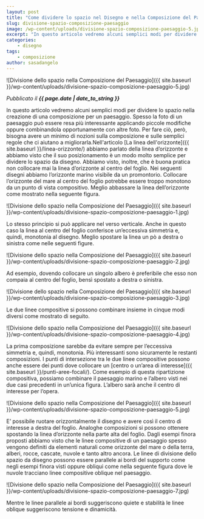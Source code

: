 ```yaml
---
layout: post
title: "Come dividere lo spazio nel Disegno e nella Composizione del Paesaggio"
slug: divisione-spazio-composizione-paesaggio
image: /wp-content/uploads/divisione-spazio-composizione-paesaggio-5.jpg
excerpt: "In questo articolo vedremo alcuni semplici modi per dividere lo spazio nella creazione di una composizione per un paesaggio. Spesso la foto di un"
categories:
    - disegno
tags:
    - composizione
author: sasadangelo
---
```


![Divisione dello spazio nella Composizione del Paesaggio]({{ site.baseurl }}/wp-content/uploads/divisione-spazio-composizione-paesaggio-5.jpg)

_Pubblicato il **{{ page.date | date_to_string }}**_

In questo articolo vedremo alcuni semplici modi per dividere lo spazio nella creazione di una composizione per un paesaggio. Spesso la foto di un paesaggio può essere resa più interessante applicando piccole modifiche oppure combinandola opportunamente con altre foto. Per fare ciò, però, bisogna avere un minimo di nozioni sulla composizione e sulle semplici regole che ci aiutano a migliorarla.Nell'articolo [La linea dell'orizzonte]({{ site.baseurl }}/linea-orizzonte/) abbiamo parlato della linea d’orizzonte e abbiamo visto che il suo posizionamento è un modo molto semplice per dividere lo spazio da disegno. Abbiamo visto, inoltre, che è buona pratica non collocare mai la linea d’orizzonte al centro del foglio. Nei seguenti disegni abbiamo l’orizzonte marino visibile da un promontorio. Collocare l’orizzonte del mare al centro del foglio potrebbe essere troppo monotono da un punto di vista compositivo. Meglio abbassare la linea dell’orizzonte come mostrato nella seguente figura.

![Divisione dello spazio nella Composizione del Paesaggio]({{ site.baseurl }}/wp-content/uploads/divisione-spazio-composizione-paesaggio-1.jpg)

Lo stesso principio si può applicare nel verso verticale. Anche in questo caso la linea al centro del foglio conferisce un’eccessiva simmetria e, quindi, monotonia al disegno. Meglio spostare la linea un pò a destra o sinistra come nelle seguenti figure.

![Divisione dello spazio nella Composizione del Paesaggio]({{ site.baseurl }}/wp-content/uploads/divisione-spazio-composizione-paesaggio-2.jpg)

Ad esempio, dovendo collocare un singolo albero è preferibile che esso non compaia al centro del foglio, bensì spostato a destra o sinistra.

![Divisione dello spazio nella Composizione del Paesaggio]({{ site.baseurl }}/wp-content/uploads/divisione-spazio-composizione-paesaggio-3.jpg)

Le due linee compositive si possono combinare insieme in cinque modi diversi come mostrato di seguito.

![Divisione dello spazio nella Composizione del Paesaggio]({{ site.baseurl }}/wp-content/uploads/divisione-spazio-composizione-paesaggio-4.jpg)

La prima composizione sarebbe da evitare sempre per l’eccessiva simmetria e, quindi, monotonia. Più interessanti sono sicuramente le restanti composizioni. I punti di intersezione tra le due linee compositive possono anche essere dei punti dove collocare un [centro o un’area di interesse]({{ site.baseurl }}/punti-aree-focali/). Come esempio di questa ripartizione compositiva, possiamo combinare il paesaggio marino e l’albero visti nei due casi precedenti in un’unica figura. L’albero sarà anche il centro di interesse per l’opera.

![Divisione dello spazio nella Composizione del Paesaggio]({{ site.baseurl }}/wp-content/uploads/divisione-spazio-composizione-paesaggio-5.jpg)

E’ possibile ruotare orizzontalmente il disegno e avere così il centro di interesse a destra del foglio. Analoghe composizioni si possono ottenere spostando la linea d’orizzonte nella parte alta del foglio. Dagli esempi finora proposti abbiamo visto che le linee compositive di un paesaggio spesso vengono definiti da elementi naturali come orizzonte del mare o della terra, alberi, rocce, cascate, nuvole e tanto altro ancora. Le linee di divisione dello spazio da disegno possono essere parallele ai bordi del supporto come negli esempi finora visti oppure obliqui come nella seguente figura dove le nuvole tracciano linee compositive oblique nel paesaggio.

![Divisione dello spazio nella Composizione del Paesaggio]({{ site.baseurl }}/wp-content/uploads/divisione-spazio-composizione-paesaggio-7.jpg)

Mentre le linee parallele ai bordi suggeriscono quiete e stabilità le linee oblique suggeriscono tensione e dinamicità.
